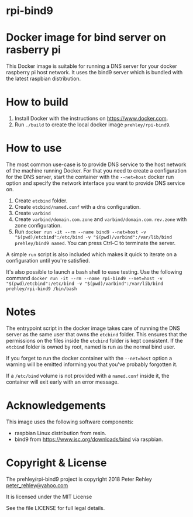# rpi-bind9
Docker image for bind server on rasberry pi
================================

This Docker image is suitable for running a DNS server for your docker raspberry
pi host network.  It uses the bind9 server which is bundled with the latest raspbian
distribution.

How to build
============

 1. Install Docker with the instructions on <https://www.docker.com>.
 2. Run `./build` to create the local docker image `prehley/rpi-bind9`.

How to use
==========

The most common use-case is to provide DNS service to the host network of
the machine running Docker.  For that you need to create a configuration for
the DNS server, start the container with the `--net=host` docker run
option and specify the network interface you want to provide DNS service
on.

 1. Create `etcbind` folder.
 2. Create `etcbind/named.conf` with a dns configuration.
 3. Create `varbind`
 4. Create `varbind/domain.com.zone` and `varbind/domain.com.rev.zone` with zone configuration.
 5. Run `docker run -it --rm --name bind9 --net=host -v "$(pwd)/etcbind":/etc/bind -v "$(pwd)/varbind":/var/lib/bind prehley/bind9 named`.
    You can press Ctrl-C to terminate the server.

A simple `run` script is also included which makes it quick to iterate on a
configuration until you're satisfied.

It's also possible to launch a bash shell to ease testing.  Use the following command
 `docker run -it --rm --name rpi-bind9 --net=host -v "$(pwd)/etcbind":/etc/bind -v "$(pwd)/varbind":/var/lib/bind prehley/rpi-bind9 /bin/bash`

Notes
=====

The entrypoint script in the docker image takes care of running the DNS
server as the same user that owns the `etcbind` folder.  This ensures that the
permissions on the files inside the `etcbind` folder is kept consistent.  If
the `etcbind` folder is owned by root, named is run as the normal bind user.

If you forget to run the docker container with the `--net=host` option a
warning will be emitted informing you that you've probably forgotten it.

If a `/etc/bind` volume is not provided with a `named.conf` inside it, the
container will exit early with an error message.

Acknowledgements
================

This image uses the following software components:

 * raspbian Linux distribution from resin.
 * bind9 from <https://www.isc.org/downloads/bind> via raspbian.

Copyright & License
===================

The prehley/rpi-bind9 project is copyright 2018 Peter Rehley <peter_rehley@yahoo.com>

It is licensed under the MIT License

See the file LICENSE for full legal details.
